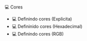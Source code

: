 :computer: Cores
- :computer: Definindo cores (Explicita)
- :computer: Defininido cores (Hexadecimal)
- :computer: Definindo cores (RGB)
